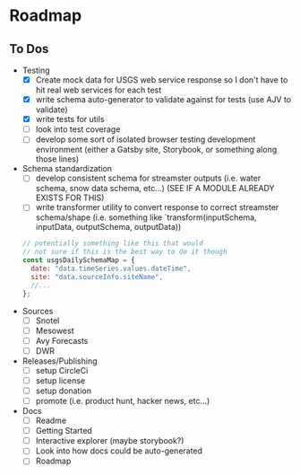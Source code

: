 # Roadmap

## To Dos

- Testing
  - [x] Create mock data for USGS web service response so I don't have to hit real web services for each test
  - [x] write schema auto-generator to validate against for tests (use AJV to validate)
  - [x] write tests for utils
  - [ ] look into test coverage
  - [ ] develop some sort of isolated browser testing development environment (either a Gatsby site, Storybook, or something along those lines)
- Schema standardization
  - [ ] develop consistent schema for streamster outputs (i.e. water schema, snow data schema, etc...) (SEE IF A MODULE ALREADY EXISTS FOR THIS)
  - [ ] write transformer utility to convert response to correct streamster schema/shape (i.e. something like `transform(inputSchema, inputData, outputSchema, outputData))
  ```js
  // potentially something like this that would
  // not sure if this is the best way to do it though
  const usgsDailySchemaMap = {
    date: "data.timeSeries.values.dateTime",
    site: "data.sourceInfo.siteName",
    //...
  };
  ```
- Sources
  - [ ] Snotel
  - [ ] Mesowest
  - [ ] Avy Forecasts
  - [ ] DWR
- Releases/Publishing
  - [ ] setup CircleCi
  - [ ] setup license
  - [ ] setup donation
  - [ ] promote (i.e. product hunt, hacker news, etc...)
- Docs
  - [ ] Readme
  - [ ] Getting Started
  - [ ] Interactive explorer (maybe storybook?)
  - [ ] Look into how docs could be auto-generated
  - [ ] Roadmap
